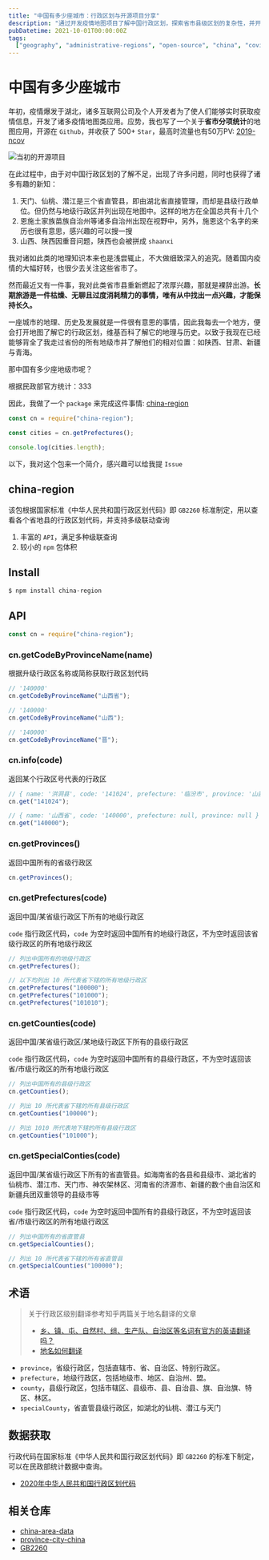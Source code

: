 ```yaml
---
title: "中国有多少座城市：行政区划与开源项目分享"
description: "通过开发疫情地图项目了解中国行政区划，探索省市县级区划的复杂性，并开源了 china-region 包用于查询各级行政区信息。"
pubDatetime: 2021-10-01T00:00:00Z
tags:
  ["geography", "administrative-regions", "open-source", "china", "covid-map"]
---
```


# 中国有多少座城市

年初，疫情爆发于湖北，诸多互联网公司及个人开发者为了使人们能够实时获取疫情信息，开发了诸多疫情地图类应用。应势，我也写了一个关于**省市分项统计**的地图应用，开源在 `Github`，并收获了 500+ `Star`，最高时流量也有50万PV: [2019-ncov](https://github.com/shfshanyue/2019-ncov)

![当初的开源项目](./assets/git-ncov.png)

在此过程中，由于对中国行政区划的了解不足，出现了许多问题，同时也获得了诸多有趣的新知：

1. 天门、仙桃、潜江是三个省直管县，即由湖北省直接管理，而却是县级行政单位。但仍然与地级行政区并列出现在地图中。这样的地方在全国总共有十几个
1. 恩施土家族苗族自治州等诸多自治州出现在视野中，另外，施恩这个名字的来历也很有意思，感兴趣的可以搜一搜
1. 山西、陕西因重音问题，陕西也会被拼成 `shaanxi`

我对诸如此类的地理知识本来也是浅尝辄止，不大做细致深入的追究。随着国内疫情的大幅好转，也很少去关注这些省市了。

然而最近又有一件事，我对此类省市县重新燃起了浓厚兴趣，那就是裸辞出游。**长期旅游是一件枯燥、无聊且过度消耗精力的事情，唯有从中找出一点兴趣，才能保持长久。**

一座城市的地理、历史及发展就是一件很有意思的事情，因此我每去一个地方，便会打开地图了解它的行政区划，维基百科了解它的地理与历史。以致于我现在已经能够背全了我走过省份的所有地级市并了解他们的相对位置：如陕西、甘肃、新疆与青海。

那中国有多少座地级市呢？

根据民政部官方统计：333

因此，我做了一个 `package` 来完成这件事情: [china-region](https://github.com/shfshanyue/china-region)

```js
const cn = require("china-region");

const cities = cn.getPrefectures();

console.log(cities.length);
```

以下，我对这个包来一个简介，感兴趣可以给我提 `Issue`

## china-region

该包根据国家标准《中华人民共和国行政区划代码》即 `GB2260` 标准制定，用以查看各个省地县的行政区划代码，并支持多级联动查询

1. 丰富的 `API`，满足多种级联查询
1. 较小的 `npm` 包体积

## Install

```bash
$ npm install china-region
```

## API

```js
const cn = require("china-region");
```

### cn.getCodeByProvinceName(name)

根据升级行政区名称或简称获取行政区划代码

```js
// '140000'
cn.getCodeByProvinceName("山西省");

// '140000'
cn.getCodeByProvinceName("山西");

// '140000'
cn.getCodeByProvinceName("晋");
```

### cn.info(code)

返回某个行政区号代表的行政区

```js
// { name: '洪洞县', code: '141024', prefecture: '临汾市', province: '山西省' }
cn.get("141024");

// { name: '山西省', code: '140000', prefecture: null, province: null }
cn.get("140000");
```

### cn.getProvinces()

返回中国所有的省级行政区

```js
cn.getProvinces();
```

### cn.getPrefectures(code)

返回中国/某省级行政区下所有的地级行政区

`code` 指行政区代码，`code` 为空时返回中国所有的地级行政区，不为空时返回该省级行政区的所有地级行政区

```js
// 列出中国所有的地级行政区
cn.getPrefectures();

// 以下均列出 10 所代表省下辖的所有地级行政区
cn.getPrefectures("100000");
cn.getPrefectures("101000");
cn.getPrefectures("101010");
```

### cn.getCounties(code)

返回中国/某省级行政区/某地级行政区下所有的县级行政区

`code` 指行政区代码，`code` 为空时返回中国所有的县级行政区，不为空时返回该省/市级行政区的所有地级行政区

```js
// 列出中国所有的县级行政区
cn.getCounties();

// 列出 10 所代表省下辖的所有县级行政区
cn.getCounties("100000");

// 列出 1010 所代表地下辖的所有县级行政区
cn.getCounties("101000");
```

### cn.getSpecialConties(code)

返回中国/某省级行政区下所有的省直管县。如海南省的各县和县级市、湖北省的仙桃市、潜江市、天门市、神农架林区、河南省的济源市、新疆的数个由自治区和新疆兵团双重领导的县级市等

`code` 指行政区代码，`code` 为空时返回中国所有的县级行政区，不为空时返回该省/市级行政区的所有地级行政区

```js
// 列出中国所有的省直管县
cn.getSpecialCounties();

// 列出 10 所代表省下辖的所有省直管县
cn.getSpecialCounties("100000");
```

## 术语

> 关于行政区级别翻译参考知乎两篇关于地名翻译的文章
>
> - [乡、镇、屯、自然村、组、生产队、自治区等名词有官方的英语翻译吗？](https://www.zhihu.com/question/30518257/answer/48380073)
> - [地名如何翻译](https://zhuanlan.zhihu.com/p/32434457)

- `province`，省级行政区，包括直辖市、省、自治区、特别行政区。
- `prefecture`，地级行政区，包括地级市、地区、自治州、盟。
- `county`，县级行政区，包括市辖区、县级市、县、自治县、旗、自治旗、特区、林区。
- `specialCounty`，省直管县级行政区，如湖北的仙桃、潜江与天门

## 数据获取

行政代码在国家标准《中华人民共和国行政区划代码》即 `GB2260` 的标准下制定，可以在民政部统计数据中查询。

- [2020年中华人民共和国行政区划代码](http://www.mca.gov.cn/article/sj/xzqh/2020/)

## 相关仓库

- [china-area-data](https://github.com/airyland/china-area-data)
- [province-city-china](https://github.com/uiwjs/province-city-china)
- [GB2260](https://github.com/cn/GB2260)
